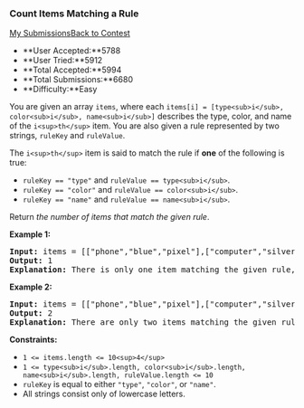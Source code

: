 ### Count Items Matching a Rule

[My Submissions](https://leetcode.com/contest/weekly-contest-230/problems/count-items-matching-a-rule/submissions/)[Back to Contest](https://leetcode.com/contest/weekly-contest-230/)

* **User Accepted:**5788
* **User Tried:**5912
* **Total Accepted:**5994
* **Total Submissions:**6680
* **Difficulty:**Easy

You are given an array `items`, where each `items[i] = [type<sub>i</sub>, color<sub>i</sub>, name<sub>i</sub>]` describes the type, color, and name of the `i<sup>th</sup>` item. You are also given a rule represented by two strings, `ruleKey` and `ruleValue`.

The `i<sup>th</sup>` item is said to match the rule if **one** of the following is true:

* `ruleKey == "type"` and `ruleValue == type<sub>i</sub>`.
* `ruleKey == "color"` and `ruleValue == color<sub>i</sub>`.
* `ruleKey == "name"` and `ruleValue == name<sub>i</sub>`.

Return *the number of items that match the given rule*.

**Example 1:**

<pre><strong>Input:</strong> items = [["phone","blue","pixel"],["computer","silver","lenovo"],["phone","gold","iphone"]], ruleKey = "color", ruleValue = "silver"
<strong>Output:</strong> 1
<strong>Explanation:</strong> There is only one item matching the given rule, which is ["computer","silver","lenovo"].
</pre>

**Example 2:**

<pre><strong>Input:</strong> items = [["phone","blue","pixel"],["computer","silver","phone"],["phone","gold","iphone"]], ruleKey = "type", ruleValue = "phone"
<strong>Output:</strong> 2
<strong>Explanation:</strong> There are only two items matching the given rule, which are ["phone","blue","pixel"] and ["phone","gold","iphone"]. Note that the item ["computer","silver","phone"] does not match.</pre>

**Constraints:**

* `1 <= items.length <= 10<sup>4</sup>`
* `1 <= type<sub>i</sub>.length, color<sub>i</sub>.length, name<sub>i</sub>.length, ruleValue.length <= 10`
* `ruleKey` is equal to either `"type"`, `"color"`, or `"name"`.
* All strings consist only of lowercase letters.
